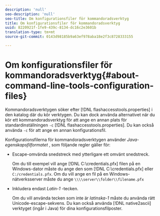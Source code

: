 ```yaml
---
description: 'null'
seo-description: 'null'
seo-title: Om konfigurationsfiler för kommandoradsverktyg
title: Om konfigurationsfiler för kommandoradsverktyg
uuid: 8220921f-1fe9-439c-8134-dc16c2e3601b
translation-type: tm+mt
source-git-commit: 0143d98185b9a63ef978aba18e2f3c8728333155

---
```



# Om konfigurationsfiler för kommandoradsverktyg{#about-command-line-tools-configuration-files}

Kommandoradsverktygen söker efter [!DNL flashaccesstools.properties] i den katalog där du kör verktygen. Du kan dock använda alternativet när du kör ett kommandoradsverktyg för att ange en annan plats för standardinställningen `-c` [!DNL flashaccesstools.properties]. Du kan också använda `-c` för att ange en annan konfigurationsfil.

Konfigurationsfilerna för kommandoradsverktygen använder *Java-egenskapsfilformatet* , som följande regler gäller för:

* Escape-omvända snedstreck med ytterligare ett omvänt snedstreck.

   Om du till exempel vill ange [!DNL C:\credentials.pfx] filen på en Windows-dator måste du ange den som [!DNL C:\\credentials.pfx] eller `C:/credentials.pfx`. Om du vill ange en fil på en Windows-nätverksserver måste du ange `\\\\server\\folder\\filename.pfx`
* Inkludera endast *Latin-1* -tecken.

   Om du vill använda tecken som inte är *latinska-1* måste du använda rätt Unicode-escape-sekvens. Du kan också använda [!DNL native2ascii] verktyget (ingår i Java) för dina konfigurationsfilposter.
